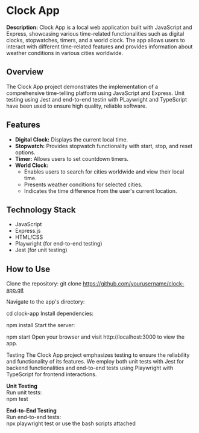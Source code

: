 # Clock App

**Description:** Clock App is a local web application built with JavaScript and Express, showcasing various time-related functionalities such as digital clocks, stopwatches, timers, and a world clock. The app allows users to interact with different time-related features and provides information about weather conditions in various cities worldwide.

## Overview

The Clock App project demonstrates the implementation of a comprehensive time-telling platform using JavaScript and Express. Unit testing using Jest and end-to-end testin with PLaywright and TypeScript have been used to ensure high quality, reliable software.

## Features

- **Digital Clock:** Displays the current local time.
- **Stopwatch:** Provides stopwatch functionality with start, stop, and reset options.
- **Timer:** Allows users to set countdown timers.
- **World Clock:**
  - Enables users to search for cities worldwide and view their local time.
  - Presents weather conditions for selected cities.
  - Indicates the time difference from the user's current location.

## Technology Stack

- JavaScript
- Express.js
- HTML/CSS
- Playwright (for end-to-end testing)
- Jest (for unit testing)

## How to Use

Clone the repository:
git clone https://github.com/yourusername/clock-app.git  

Navigate to the app's directory:

cd clock-app
Install dependencies:

npm install
Start the server:

npm start
Open your browser and visit http://localhost:3000 to view the app.

Testing
The Clock App project emphasizes testing to ensure the reliability and functionality of its features. We employ both unit tests with Jest for backend functionalities and end-to-end tests using Playwright with TypeScript for frontend interactions.

**Unit Testing**  
Run unit tests:  
npm test  

**End-to-End Testing**  
Run end-to-end tests:  
npx playwright test
or use the bash scripts attached
